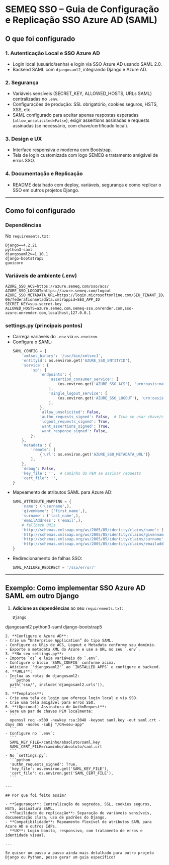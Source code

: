 # SEMEQ SSO – Guia de Configuração e Replicação SSO Azure AD (SAML)

## O que foi configurado

### 1. Autenticação Local e SSO Azure AD
- Login local (usuário/senha) e login via SSO Azure AD usando SAML 2.0.
- Backend SAML com `djangosaml2`, integrando Django e Azure AD.

### 2. Segurança
- Variáveis sensíveis (SECRET_KEY, ALLOWED_HOSTS, URLs SAML) centralizadas no `.env`.
- Configurações de produção: SSL obrigatório, cookies seguros, HSTS, XSS, etc.
- SAML configurado para aceitar apenas respostas esperadas (`allow_unsolicited=False`), exigir assertions assinadas e requests assinadas (se necessário, com chave/certificado local).

### 3. Design e UX
- Interface responsiva e moderna com Bootstrap.
- Tela de login customizada com logo SEMEQ e tratamento amigável de erros SSO.

### 4. Documentação e Replicação
- README detalhado com deploy, variáveis, segurança e como replicar o SSO em outros projetos Django.

---

## Como foi configurado

### Dependências
No `requirements.txt`:
```
Django==4.2.21
python3-saml
djangosaml2>=1.10.1
django-bootstrap5
gunicorn
```

### Variáveis de ambiente (.env)
```env
AZURE_SSO_ACS=https://azure.semeq.com/sso/acs/
AZURE_SSO_LOGOUT=https://azure.semeq.com/logout
AZURE_SSO_METADATA_URL=https://login.microsoftonline.com/SEU_TENANT_ID/federationmetadata/2007-06/federationmetadata.xml?appid=SEU_APP_ID
SECRET_KEY=sua-secret-key
ALLOWED_HOSTS=azure.semeq.com,semeq-sso.onrender.com,sso-azure.onrender.com,localhost,127.0.0.1
```

### settings.py (principais pontos)
- Carrega variáveis do `.env` via `os.environ`.
- Configura o SAML:
  ```python
  SAML_CONFIG = {
      'xmlsec_binary': '/usr/bin/xmlsec1',
      'entityid': os.environ.get('AZURE_SSO_ENTITYID'),
      'service': {
          'sp': {
              'endpoints': {
                  'assertion_consumer_service': [
                      (os.environ.get('AZURE_SSO_ACS'), 'urn:oasis:names:tc:SAML:2.0:bindings:HTTP-POST'),
                  ],
                  'single_logout_service': [
                      (os.environ.get('AZURE_SSO_LOGOUT'), 'urn:oasis:names:tc:SAML:2.0:bindings:HTTP-Redirect'),
                  ],
              },
              'allow_unsolicited': False,
              'authn_requests_signed': False,  # True se usar chave/certificado local
              'logout_requests_signed': True,
              'want_assertions_signed': True,
              'want_response_signed': False,
          },
      },
      'metadata': {
          'remote': [
              {'url': os.environ.get('AZURE_SSO_METADATA_URL')}
          ],
      },
      'debug': False,
      'key_file': '',  # Caminho do PEM se assinar requests
      'cert_file': '',
  }
  ```
- Mapeamento de atributos SAML para Azure AD:
  ```python
  SAML_ATTRIBUTE_MAPPING = {
      'name': ('username',),
      'givenName': ('first_name',),
      'surname': ('last_name',),
      'emailAddress': ('email',),
      # fallback URIs
      'http://schemas.xmlsoap.org/ws/2005/05/identity/claims/name': ('username',),
      'http://schemas.xmlsoap.org/ws/2005/05/identity/claims/givenname': ('first_name',),
      'http://schemas.xmlsoap.org/ws/2005/05/identity/claims/surname': ('last_name',),
      'http://schemas.xmlsoap.org/ws/2005/05/identity/claims/emailaddress': ('email',),
  }
  ```
- Redirecionamento de falhas SSO:
  ```python
  SAML_FAILURE_REDIRECT = '/sso/error/'
  ```

---

## Exemplo: Como implementar SSO Azure AD SAML em outro Django

1. **Adicione as dependências** ao seu `requirements.txt`:
   ```
   Django
djangosaml2
python3-saml
django-bootstrap5
   ```
2. **Configure o Azure AD**:
   - Crie um “Enterprise Application” do tipo SAML.
   - Configure as URLs de ACS, Logout e Metadata conforme seu domínio.
   - Exporte o metadata XML do Azure e use a URL no seu `.env`.
3. **No seu settings.py**:
   - Importe `os` e leia variáveis do `.env`.
   - Configure o bloco `SAML_CONFIG` conforme acima.
   - Adicione `'djangosaml2'` ao `INSTALLED_APPS` e configure o backend.
4. **URLs**:
   - Inclua as rotas do djangosaml2:
     ```python
     path('sso/', include('djangosaml2.urls')),
     ```
5. **Templates**:
   - Crie uma tela de login que ofereça login local e via SSO.
   - Crie uma tela amigável para erros SSO.
6. **(Opcional) Assinatura de AuthnRequest**:
   - Gere um par de chaves PEM localmente:
     ```
     openssl req -x509 -newkey rsa:2048 -keyout saml.key -out saml.crt -days 365 -nodes -subj "/CN=seu-app"
     ```
   - Configure no `.env`:
     ```
     SAML_KEY_FILE=/caminho/absoluto/saml.key
     SAML_CERT_FILE=/caminho/absoluto/saml.crt
     ```
   - No `settings.py`:
     ```python
     'authn_requests_signed': True,
     'key_file': os.environ.get('SAML_KEY_FILE'),
     'cert_file': os.environ.get('SAML_CERT_FILE'),
     ```

---

## Por que foi feito assim?

- **Segurança**: Centralização de segredos, SSL, cookies seguros, HSTS, assinatura SAML.
- **Facilidade de replicação**: Separação de variáveis sensíveis, documentação clara, uso de padrões do Django.
- **Compatibilidade**: Mapeamento flexível de atributos SAML para Azure AD e outros IdPs.
- **UX**: Login bonito, responsivo, com tratamento de erros e identidade visual.

---

Se quiser um passo a passo ainda mais detalhado para outro projeto Django ou Python, posso gerar um guia específico!

